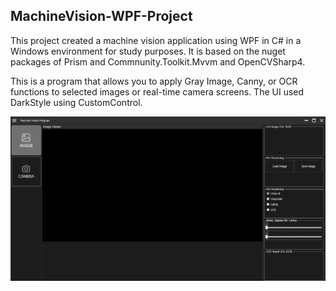 ## MachineVision-WPF-Project

This project created a machine vision application using WPF in C# in a Windows environment for study purposes.
It is based on the nuget packages of Prism and Commnunity.Toolkit.Mvvm and OpenCVSharp4.

This is a program that allows you to apply Gray Image, Canny, or OCR functions to selected images or real-time camera screens.
The UI used DarkStyle using CustomControl.

<img src='WpfMachineVision/WpfMachineVision.Support/Local/Images/ImageProgram.png'></a>
